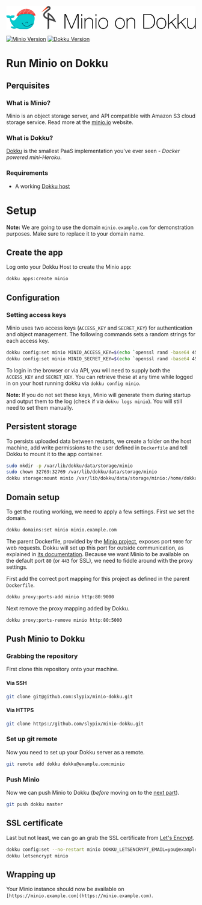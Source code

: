 ![](header.png)

[![Minio Version](https://img.shields.io/badge/Minio-latest-blue.svg)]() [![Dokku Version](https://img.shields.io/badge/Dokku-v0.11.2-blue.svg)]()

# Run Minio on Dokku

## Perquisites

### What is Minio?

Minio is an object storage server, and API compatible with Amazon S3 cloud
storage service. Read more at the [minio.io](https://www.minio.io/) website.

### What is Dokku?

[Dokku](http://dokku.viewdocs.io/dokku/) is the smallest PaaS implementation
you've ever seen - _Docker powered mini-Heroku_.

### Requirements
* A working [Dokku host](http://dokku.viewdocs.io/dokku/getting-started/installation/)

# Setup

**Note:** We are going to use the domain `minio.example.com` for demonstration
purposes. Make sure to replace it to your domain name.

## Create the app
Log onto your Dokku Host to create the Minio app:

```bash
dokku apps:create minio
```

## Configuration

### Setting access keys

Minio uses two access keys (`ACCESS_KEY` and `SECRET_KEY`) for authentication
and object management. The following commands sets a random strings for each
access key.

```bash
dokku config:set minio MINIO_ACCESS_KEY=$(echo `openssl rand -base64 45` | tr -d \=+ | cut -c 20)
dokku config:set minio MINIO_SECRET_KEY=$(echo `openssl rand -base64 45` | tr -d \=+ | cut -c 32)
```

To login in the browser or via API, you will need to supply both the
`ACCESS_KEY` and `SECRET_KEY`. You can retrieve these at any time while logged
in on your host running dokku via `dokku config minio`.

**Note:** If you do not set these keys, Minio will generate them during startup
and output them to the log (check if via `dokku logs minio`). You will still
need to set them manually.


## Persistent storage

To persists uploaded data between restarts, we create a folder on the host
machine, add write permissions to the user defined in `Dockerfile` and tell
Dokku to mount it to the app container.

```bash
sudo mkdir -p /var/lib/dokku/data/storage/minio
sudo chown 32769:32769 /var/lib/dokku/data/storage/minio
dokku storage:mount minio /var/lib/dokku/data/storage/minio:/home/dokku/data
```

## Domain setup

To get the routing working, we need to apply a few settings. First we set
the domain.

```bash
dokku domains:set minio minio.example.com
```

The parent Dockerfile, provided by the [Minio
project](https://github.com/minio/minio), exposes port `9000` for web requests.
Dokku will set up this port for outside communication, as explained in [its
documentation](http://dokku.viewdocs.io/dokku/advanced-usage/proxy-management/#proxy-port-mapping).
Because we want Minio to be available on the default port `80` (or `443` for
SSL), we need to fiddle around with the proxy settings.

First add the correct port mapping for this project as defined in the parent
`Dockerfile`.

```bash
dokku proxy:ports-add minio http:80:9000
```

Next remove the proxy mapping added by Dokku.

```bash
dokku proxy:ports-remove minio http:80:5000
```

## Push Minio to Dokku

### Grabbing the repository

First clone this repository onto your machine.

#### Via SSH

```bash
git clone git@github.com:slypix/minio-dokku.git
```

#### Via HTTPS

```bash
git clone https://github.com/slypix/minio-dokku.git
```

### Set up git remote

Now you need to set up your Dokku server as a remote.

```bash
git remote add dokku dokku@example.com:minio
```

### Push Minio

Now we can push Minio to Dokku (_before_ moving on to the [next part](#domain-and-ssl-certificate)).

```bash
git push dokku master
```

## SSL certificate

Last but not least, we can go an grab the SSL certificate from [Let's
Encrypt](https://letsencrypt.org/).

```bash
dokku config:set --no-restart minio DOKKU_LETSENCRYPT_EMAIL=you@example.com
dokku letsencrypt minio
```

## Wrapping up

Your Minio instance should now be available on `[https://minio.example.com](https://minio.example.com)`.
